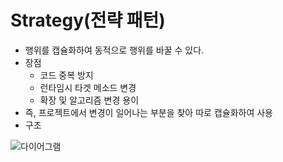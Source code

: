 # Strategy(전략 패턴)

- 행위를 캡슐화하여 동적으로 행위를 바꿀 수 있다.
- 장점
  - 코드 중복 방지
  - 런타임시 타겟 메소드 변경
  - 확장 및 알고리즘 변경 용이
- 즉, 프로젝트에서 변경이 일어나는 부분을 찾아 따로 캡슐화하여 사용
- 구조

![다이어그램](https://d.pr/i/CUPSrk)

